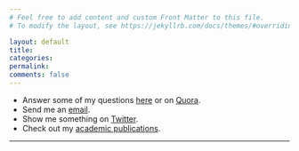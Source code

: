 ```yaml
---
# Feel free to add content and custom Front Matter to this file.
# To modify the layout, see https://jekyllrb.com/docs/themes/#overriding-theme-defaults

layout: default
title:
categories:
permalink:
comments: false
---
```


- Answer some of my questions [here](/pages/questions.md) or on [Quora](https://www.quora.com/profile/Josh-McNamara/questions).
- Send me an [email](mailto:mcnamara.website.contact@gmail.com).
- Show me something on [Twitter](https://twitter.com/joshtmcnamara).
- Check out my [academic publications](https://scholar.google.com/citations?user=sDR-KfQAAAAJ&hl=en).

---